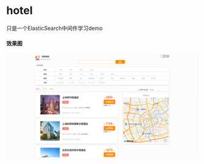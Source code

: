 # hotel
只是一个ElasticSearch中间件学习demo

#### 效果图
![image](https://github.com/yuhui156551/hotel/blob/master/img/20230131181034.png)
